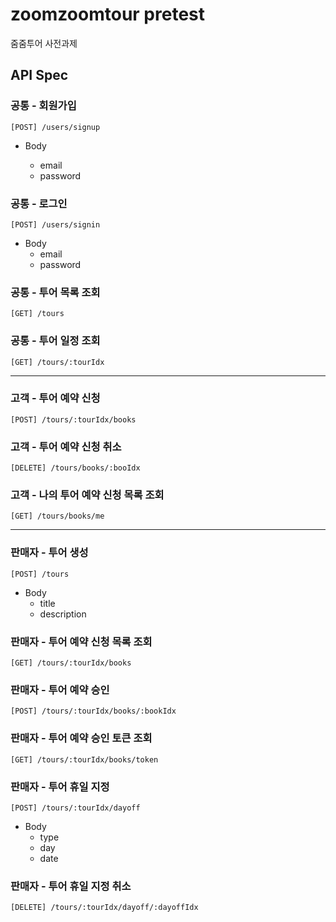 # zoomzoomtour pretest

줌줌투어 사전과제

## API Spec

### 공통 - 회원가입

```
[POST] /users/signup
```

- Body

  - email
  - password

### 공통 - 로그인

```
[POST] /users/signin
```

- Body
  - email
  - password

### 공통 - 투어 목록 조회

```
[GET] /tours
```

### 공통 - 투어 일정 조회

```
[GET] /tours/:tourIdx
```

---

### 고객 - 투어 예약 신청

```
[POST] /tours/:tourIdx/books
```

### 고객 - 투어 예약 신청 취소

```
[DELETE] /tours/books/:booIdx
```

### 고객 - 나의 투어 예약 신청 목록 조회

```
[GET] /tours/books/me
```

---

### 판매자 - 투어 생성

```
[POST] /tours
```

- Body
  - title
  - description

### 판매자 - 투어 예약 신청 목록 조회

```
[GET] /tours/:tourIdx/books
```

### 판매자 - 투어 예약 승인

```
[POST] /tours/:tourIdx/books/:bookIdx
```

### 판매자 - 투어 예약 승인 토큰 조회

```
[GET] /tours/:tourIdx/books/token
```

### 판매자 - 투어 휴일 지정

```
[POST] /tours/:tourIdx/dayoff
```

- Body
  - type
  - day
  - date

### 판매자 - 투어 휴일 지정 취소

```
[DELETE] /tours/:tourIdx/dayoff/:dayoffIdx
```

